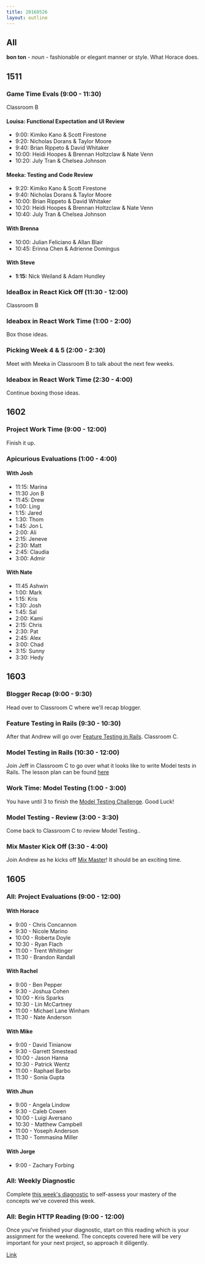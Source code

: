 ```yaml
---
title: 20160526
layout: outline
---
```


## All

**bon ton** - _noun_ - fashionable or elegant manner or style. What Horace does.

## 1511

### Game Time Evals (9:00 - 11:30)

Classroom B

#### Louisa: Functional Expectation and UI Review

* 9:00: Kimiko Kano & Scott Firestone
* 9:20: Nicholas Dorans & Taylor Moore
* 9:40: Brian Rippeto & David Whitaker
* 10:00: Heidi Hoopes & Brennan Holtzclaw & Nate Venn
* 10:20: July Tran & Chelsea Johnson

#### Meeka: Testing and Code Review

* 9:20: Kimiko Kano & Scott Firestone
* 9:40: Nicholas Dorans & Taylor Moore
* 10:00: Brian Rippeto & David Whitaker
* 10:20: Heidi Hoopes & Brennan Holtzclaw & Nate Venn
* 10:40: July Tran & Chelsea Johnson

#### With Brenna

- 10:00: Julian Feliciano & Allan Blair
- 10:45: Erinna Chen & Adrienne Domingus

#### With Steve

- **1:15:** Nick Weiland & Adam Hundley

### IdeaBox in React Kick Off (11:30 - 12:00)

Classroom B

### Ideabox in React Work Time (1:00 - 2:00)

Box those ideas.

### Picking Week 4 & 5 (2:00 - 2:30)

Meet with Meeka in Classroom B to talk about the next few weeks.

### Ideabox in React Work Time (2:30 - 4:00)

Continue boxing those ideas.

## 1602

### Project Work Time (9:00 - 12:00)

Finish it up.

### Apicurious Evaluations (1:00 - 4:00)

#### With Josh
- 11:15: Marina
- 11:30 Jon B
- 11:45: Drew
- 1:00: Ling
- 1:15: Jared
- 1:30: Thom
- 1:45: Jon L
- 2:00: Ali
- 2:15: Jeneve
- 2:30: Matt
- 2:45: Claudia
- 3:00: Admir

#### With Nate
- 11:45 Ashwin
- 1:00: Mark
- 1:15: Kris
- 1:30: Josh
- 1:45: Sal
- 2:00: Kami
- 2:15: Chris
- 2:30: Pat
- 2:45: Alex
- 3:00: Chad
- 3:15: Sunny
- 3:30: Hedy

## 1603

### Blogger Recap (9:00 - 9:30)

Head over to Classroom C where we'll recap blogger.

### Feature Testing in Rails (9:30 - 10:30)

After that Andrew will go over [Feature Testing in Rails](https://github.com/turingschool/lesson_plans/blob/master/ruby_02-web_applications_with_ruby/feature_testing_rails_applications_with_minitest_or_rspec.md). Classroom C.

### Model Testing in Rails (10:30 - 12:00)

Join Jeff in Classroom C to go over what it looks like to write Model tests in Rails. The lesson plan can be found [here](https://github.com/turingschool/lesson_plans/blob/master/ruby_02-web_applications_with_ruby/model_testing_in_rails.markdown)

###  Work Time: Model Testing (1:00 - 3:00)

You have until 3 to finish the [Model Testing Challenge](https://github.com/turingschool/challenges/blob/master/model_testing_rails.markdown). Good Luck!

### Model Testing - Review (3:00 - 3:30)

Come back to Classroom C to review Model Testing..

### Mix Master Kick Off (3:30 - 4:00)

Join Andrew as he kicks off [Mix Master](https://github.com/turingschool/lesson_plans/tree/master/ruby_02-web_applications_with_ruby/mix_master)! It should be an exciting time.

## 1605

### All: Project Evaluations (9:00 - 12:00)

#### With Horace
* 9:00 - Chris Concannon
* 9:30 - Nicole Marino
* 10:00 - Roberta Doyle
* 10:30 - Ryan Flach
* 11:00 - Trent Whitinger
* 11:30 - Brandon Randall

#### With Rachel
* 9:00 - Ben Pepper
* 9:30 - Joshua Cohen
* 10:00 - Kris Sparks
* 10:30 - Lin McCartney
* 11:00 - Michael Lane Winham
* 11:30 - Nate Anderson

#### With Mike
* 9:00 - David Tinianow
* 9:30 - Garrett Smestead
* 10:00 - Jason Hanna
* 10:30 - Patrick Wentz
* 11:00 - Raphael Barbo
* 11:30 - Sonia Gupta

#### With Jhun
* 9:00 - Angela Lindow
* 9:30 - Caleb Cowen
* 10:00 - Luigi Aversano
* 10:30 - Matthew Campbell
* 11:00 - Yoseph Anderson
* 11:30 - Tommasina Miller

#### With Jorge
* 9:00 - Zachary Forbing

### All: Weekly Diagnostic

Complete [this week's diagnostic](https://gist.github.com/worace/39ffb43aa04fb6a7fb66248015bd37a8) to self-assess
your mastery of the concepts we've covered this week.

### All: Begin HTTP Reading (9:00 - 12:00)

Once you've finished your diagnostic, start on this reading which
is your assignment for the weekend. The concepts covered here will be
very important for your next project, so approach it diligently.

[Link](https://launchschool.com/books/http)
